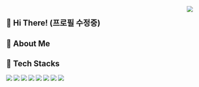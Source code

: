<img src="https://hits.seeyoufarm.com/api/count/incr/badge.svg?url=https%3A%2F%2Fgithub.com%2Fheewonim131&count_bg=%2379C83D&title_bg=%23555555&icon=&icon_color=%23E7E7E7&title=hits&edge_flat=false" align="right"/>

## 👋 Hi There! (프로필 수정중)

## 🌱 About Me

## 🔭 Tech Stacks
<img src="https://img.shields.io/badge/Java-007396.svg?&style=flat-square&logo=Java&logoColor=white"/> <img src="https://img.shields.io/badge/Spring-6DB33F.svg?&style=flat-square&logo=Spring&logoColor=white"/> <img src="https://img.shields.io/badge/Oracle-F80000.svg?&style=flat-square&logo=Oracle&logoColor=white"/> <img src="https://img.shields.io/badge/MySQL-4479A1.svg?&style=flat-square&logo=MySQL&logoColor=white"/> <img src="https://img.shields.io/badge/HTML5-E34F26.svg?&style=flat-square&logo=HTML5&logoColor=white"/> <img src="https://img.shields.io/badge/CSS3-1572B6.svg?&style=flat-square&logo=CSS3&logoColor=white"/> <img src="https://img.shields.io/badge/JavaScript-F7DF1E.svg?&style=flat-square&logo=JavaScript&logoColor=white"/> <img src="https://img.shields.io/badge/jQuery-0769AD.svg?&style=flat-square&logo=jQuery&logoColor=white"/>

